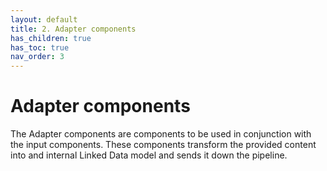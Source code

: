 ```yaml
---
layout: default
title: 2. Adapter components
has_children: true
has_toc: true
nav_order: 3
---
```


# Adapter components

The Adapter components are components to be used in conjunction with the input components. These components transform the provided content into and internal Linked Data model and sends it down the pipeline.
